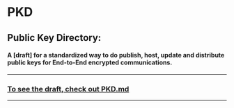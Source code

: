 # PKD
## Public Key Directory:
#### A [draft] for a standardized way to do publish, host, update and distribute public keys for End-to-End encrypted communications.

---

### [To see the draft, check out PKD.md](./PKD.md)

---
